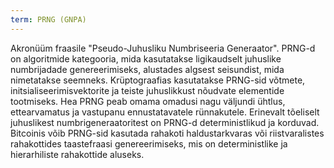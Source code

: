 ```yaml
---
term: PRNG (GNPA)
---
```


Akronüüm fraasile "Pseudo-Juhusliku Numbriseeria Generaator". PRNG-d on algoritmide kategooria, mida kasutatakse ligikaudselt juhuslike numbrijadade genereerimiseks, alustades algsest seisundist, mida nimetatakse seemneks. Krüptograafias kasutatakse PRNG-sid võtmete, initsialiseerimisvektorite ja teiste juhuslikkust nõudvate elementide tootmiseks. Hea PRNG peab omama omadusi nagu väljundi ühtlus, ettearvamatus ja vastupanu ennustatavatele rünnakutele. Erinevalt tõeliselt juhuslikest numbrigeneraatoritest on PRNG-d deterministlikud ja korduvad. Bitcoinis võib PRNG-sid kasutada rahakoti haldustarkvaras või riistvaralistes rahakottides taastefraasi genereerimiseks, mis on deterministlike ja hierarhiliste rahakottide aluseks.